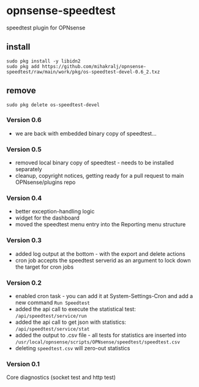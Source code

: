 # opnsense-speedtest
speedtest plugin for OPNsense

## install
```
sudo pkg install -y libidn2
sudo pkg add https://github.com/mihakralj/opnsense-speedtest/raw/main/work/pkg/os-speedtest-devel-0.6_2.txz
```

## remove
`sudo pkg delete os-speedtest-devel`

### Version 0.6
- we are back with embedded binary copy of speedtest...

### Version 0.5
- removed local binary copy of speedtest - needs to be installed separately
- cleanup, copyright notices, getting ready for a pull request to main OPNsense/plugins repo

### Version 0.4
- better exception-handling logic
- widget for the dashboard
- moved the speedtest menu entry into the Reporting menu structure

### Version 0.3
- added log output at the bottom - with the export and delete actions
- cron job accepts the speedtest serverid as an argument to lock down the target for cron jobs

### Version 0.2
- enabled cron task - you can add it at System-Settings-Cron and add a new command `Run Speedtest`
- added the api call to execute the statistical test: `/api/speedtest/service/run`
- added the api call to get json with statistics: `/api/speedtest/service/stat`
- added the output to .csv file - all tests for statistics are inserted into `/usr/local/opnsense/scripts/OPNsense/speedtest/speedtest.csv`
- deleting `speedtest.csv` will zero-out statistics

### Version 0.1
Core diagnostics (socket test and http test)
